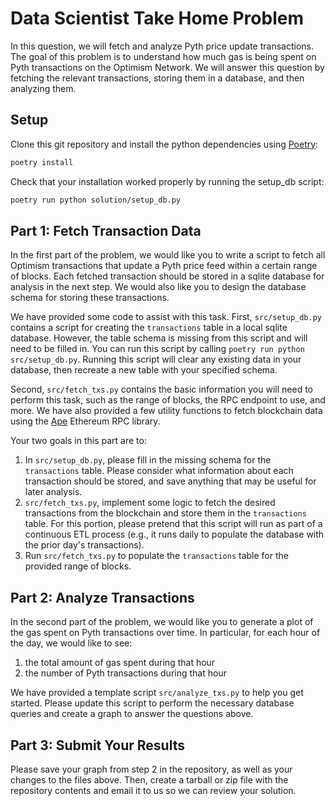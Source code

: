 # Data Scientist Take Home Problem

In this question, we will fetch and analyze Pyth price update transactions.
The goal of this problem is to understand how much gas is being spent on Pyth transactions on the Optimism Network.
We will answer this question by fetching the relevant transactions, storing them in a database, and then analyzing them.

## Setup

Clone this git repository and install the python dependencies using [Poetry](TODO):

```bash
poetry install
```

Check that your installation worked properly by running the setup_db script:

```bash
poetry run python solution/setup_db.py
```

## Part 1: Fetch Transaction Data

In the first part of the problem, we would like you to write a script to fetch all Optimism transactions that update a Pyth price feed within a certain range of blocks.
Each fetched transaction should be stored in a sqlite database for analysis in the next step.
We would also like you to design the database schema for storing these transactions.

We have provided some code to assist with this task.
First, `src/setup_db.py` contains a script for creating the `transactions` table in a local sqlite database.
However, the table schema is missing from this script and will need to be filled in.
You can run this script by calling `poetry run python src/setup_db.py`.
Running this script will clear any existing data in your database, then recreate a new table with your specified schema.

Second, `src/fetch_txs.py` contains the basic information you will need to perform this task, such as the range of blocks, the RPC endpoint to use, and more.
We have also provided a few utility functions to fetch blockchain data using the [Ape](https://docs.apeworx.io/ape/stable/index.html) Ethereum RPC library. 

Your two goals in this part are to:
1. In `src/setup_db.py`, please fill in the missing schema for the `transactions` table.
   Please consider what information about each transaction should be stored, and save anything that may be useful for later analysis.  
2. `src/fetch_txs.py`, implement some logic to fetch the desired transactions from the blockchain and store them in the `transactions` table.
   For this portion, please pretend that this script will run as part of a continuous ETL process (e.g., it runs daily to populate the database
   with the prior day's transactions).
3. Run `src/fetch_txs.py` to populate the `transactions` table for the provided range of blocks.

## Part 2: Analyze Transactions

In the second part of the problem, we would like you to generate a plot of the gas spent on Pyth transactions over time.
In particular, for each hour of the day, we would like to see:
1. the total amount of gas spent during that hour
2. the number of Pyth transactions during that hour

We have provided a template script `src/analyze_txs.py` to help you get started.
Please update this script to perform the necessary database queries and create a graph to answer the questions above.

## Part 3: Submit Your Results

Please save your graph from step 2 in the repository, as well as your changes to the files above.
Then, create a tarball or zip file with the repository contents and email it to us so we can review your solution.
